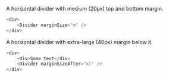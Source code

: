 A horizontal divider with medium (20px) top and bottom margin.

```js
<div>
	<Divider marginSize="m" />
</div>
```

A horizontal divider with extra-large (40px) margin below it.

```js
<div>
	<div>Some text</div>
	<Divider marginSizeAfter="xl" />
</div>
```

